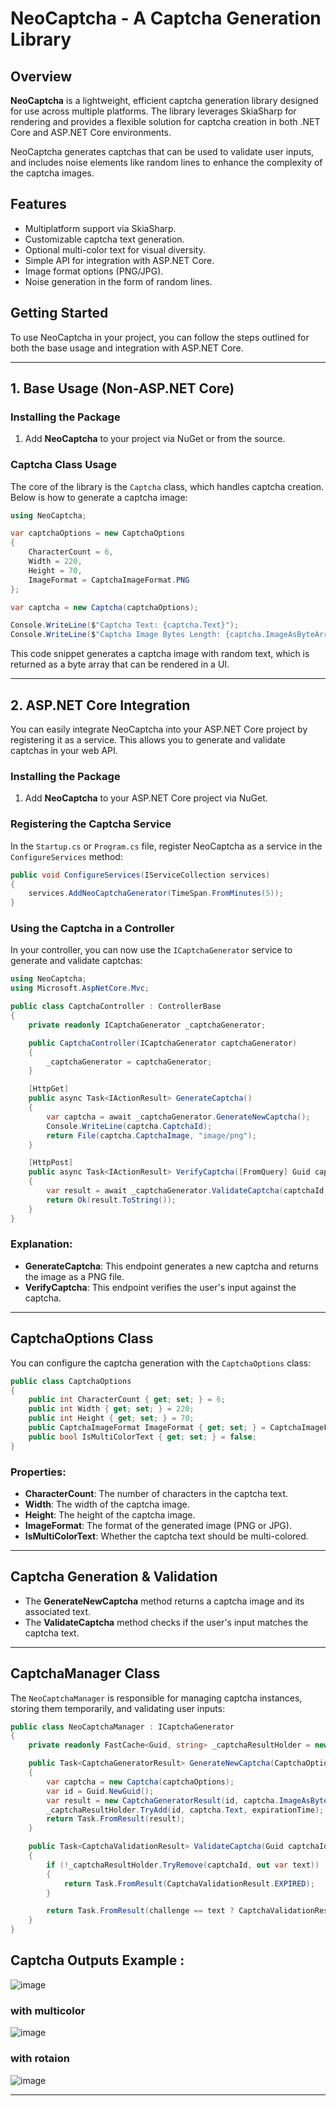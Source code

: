 
# NeoCaptcha - A Captcha Generation Library

## Overview

**NeoCaptcha** is a lightweight, efficient captcha generation library designed for use across multiple platforms. The library leverages SkiaSharp for rendering and provides a flexible solution for captcha creation in both .NET Core and ASP.NET Core environments.

NeoCaptcha generates captchas that can be used to validate user inputs, and includes noise elements like random lines to enhance the complexity of the captcha images.

## Features
- Multiplatform support via SkiaSharp.
- Customizable captcha text generation.
- Optional multi-color text for visual diversity.
- Simple API for integration with ASP.NET Core.
- Image format options (PNG/JPG).
- Noise generation in the form of random lines.

## Getting Started

To use NeoCaptcha in your project, you can follow the steps outlined for both the base usage and integration with ASP.NET Core.

---

## 1. Base Usage (Non-ASP.NET Core)

### Installing the Package

1. Add **NeoCaptcha** to your project via NuGet or from the source.

### Captcha Class Usage

The core of the library is the `Captcha` class, which handles captcha creation. Below is how to generate a captcha image:

```csharp
using NeoCaptcha;

var captchaOptions = new CaptchaOptions
{
    CharacterCount = 6,
    Width = 220,
    Height = 70,
    ImageFormat = CaptchaImageFormat.PNG
};

var captcha = new Captcha(captchaOptions);

Console.WriteLine($"Captcha Text: {captcha.Text}");
Console.WriteLine($"Captcha Image Bytes Length: {captcha.ImageAsByteArray.Length}");
```

This code snippet generates a captcha image with random text, which is returned as a byte array that can be rendered in a UI.

---

## 2. ASP.NET Core Integration

You can easily integrate NeoCaptcha into your ASP.NET Core project by registering it as a service. This allows you to generate and validate captchas in your web API.

### Installing the Package

1. Add **NeoCaptcha** to your ASP.NET Core project via NuGet.

### Registering the Captcha Service

In the `Startup.cs` or `Program.cs` file, register NeoCaptcha as a service in the `ConfigureServices` method:

```csharp
public void ConfigureServices(IServiceCollection services)
{
    services.AddNeoCaptchaGenerator(TimeSpan.FromMinutes(5));
}
```

### Using the Captcha in a Controller

In your controller, you can now use the `ICaptchaGenerator` service to generate and validate captchas:

```csharp
using NeoCaptcha;
using Microsoft.AspNetCore.Mvc;

public class CaptchaController : ControllerBase
{
    private readonly ICaptchaGenerator _captchaGenerator;

    public CaptchaController(ICaptchaGenerator captchaGenerator)
    {
        _captchaGenerator = captchaGenerator;
    }

    [HttpGet]
    public async Task<IActionResult> GenerateCaptcha()
    {
        var captcha = await _captchaGenerator.GenerateNewCaptcha();
        Console.WriteLine(captcha.CaptchaId);
        return File(captcha.CaptchaImage, "image/png");
    }

    [HttpPost]
    public async Task<IActionResult> VerifyCaptcha([FromQuery] Guid captchaId, [FromBody] string text)
    {
        var result = await _captchaGenerator.ValidateCaptcha(captchaId, text);
        return Ok(result.ToString());
    }
}
```

### Explanation:
- **GenerateCaptcha**: This endpoint generates a new captcha and returns the image as a PNG file.
- **VerifyCaptcha**: This endpoint verifies the user's input against the captcha.

---

## CaptchaOptions Class

You can configure the captcha generation with the `CaptchaOptions` class:

```csharp
public class CaptchaOptions
{
    public int CharacterCount { get; set; } = 6;
    public int Width { get; set; } = 220;
    public int Height { get; set; } = 70;
    public CaptchaImageFormat ImageFormat { get; set; } = CaptchaImageFormat.PNG;
    public bool IsMultiColorText { get; set; } = false;
}
```

### Properties:
- **CharacterCount**: The number of characters in the captcha text.
- **Width**: The width of the captcha image.
- **Height**: The height of the captcha image.
- **ImageFormat**: The format of the generated image (PNG or JPG).
- **IsMultiColorText**: Whether the captcha text should be multi-colored.

---

## Captcha Generation & Validation

- The **GenerateNewCaptcha** method returns a captcha image and its associated text.
- The **ValidateCaptcha** method checks if the user's input matches the captcha text.

---

## CaptchaManager Class

The `NeoCaptchaManager` is responsible for managing captcha instances, storing them temporarily, and validating user inputs:

```csharp
public class NeoCaptchaManager : ICaptchaGenerator
{
    private readonly FastCache<Guid, string> _captchaResultHolder = new ();

    public Task<CaptchaGeneratorResult> GenerateNewCaptcha(CaptchaOptions captchaOptions)
    {
        var captcha = new Captcha(captchaOptions);
        var id = Guid.NewGuid();
        var result = new CaptchaGeneratorResult(id, captcha.ImageAsByteArray);
        _captchaResultHolder.TryAdd(id, captcha.Text, expirationTime);
        return Task.FromResult(result);
    }

    public Task<CaptchaValidationResult> ValidateCaptcha(Guid captchaId, string challenge)
    {
        if (!_captchaResultHolder.TryRemove(captchaId, out var text))
        {
            return Task.FromResult(CaptchaValidationResult.EXPIRED);
        }

        return Task.FromResult(challenge == text ? CaptchaValidationResult.OK : CaptchaValidationResult.INVALID);
    }
}
```

## Captcha Outputs Example :
![image](https://github.com/user-attachments/assets/866f2bb3-7ba5-4de4-90f7-974e7c79f4d7)

### with multicolor
![image](https://github.com/user-attachments/assets/1ea0ec93-0325-48bc-80dc-080a492d91f6)

### with rotaion
![image](https://github.com/user-attachments/assets/8f1066a6-c063-4fce-9f43-d9e34978bdae)


---


